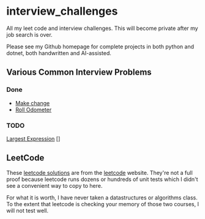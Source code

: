 # interview_challenges

All my leet code and interview challenges. This will become private after my job search is over.

Please see my Github homepage for complete projects in both python and dotnet, both handwritten and AI-assisted.

## Various Common Interview Problems

### Done

- [Make change](coding_challenges/change.py)
- [Roll Odometer](coding_challenges/odometer.py)

### TODO

[Largest Expression](coding_challenges/largest_expression.py)
[]

## LeetCode

These [leetcode solutions](leet) are from the [leetcode](https://leetcode.com/) website. They're not a full proof
because leetcode runs dozens or hundreds of unit tests which I didn't see a convenient way to copy to here.

For what it is worth, I have never taken a datastructures or algorithms class. To the extent that
leetcode is checking your memory of those two courses, I will not test well.

